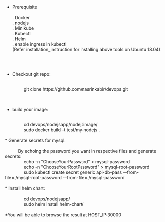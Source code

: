 * Prerequisite <br/><br/>
      . Docker <br/>
      . nodejs <br/>
      . Minikube<br/>
      . Kubectl <br/>
      . Helm <br/>
      . enable ingress in kubectl<br/>
	  (Refer installation_instruction for installing above tools on Ubuntu 18.04)<br/>
<br/>
<br/>

* Checkout git repo:<br/>
<br/>
     git clone https://github.com/nasrinkabir/devops.git<br/>
<br/>
<br/>

* build your image:<br/>
<br/>
     cd devops/nodejsapp/nodejsimage/<br/>
     sudo docker build -t test/my-nodejs . <br/>
</br>
* Generate secrets for mysql:<br/>
<br/>
   By echoing the password you want in respective files and generate secrets: <br/>
     echo -n "ChooseYourPassword" > mysql-password<br/>
     echo -n "ChooseYourRootPassword" > mysql-root-password<br/>
     sudo kubectl create secret generic api-db-pass --from-file=./mysql-root-password --from-file=./mysql-password<br/>
<br/>
* Install helm chart:<br/>
<br/>
     cd devops/nodejsapp/<br/>
     sudo helm install <RELEASE_NAME>  helm-chart/<br/>
<br/>
*You will be able to browse the result at HOST_IP:30000
